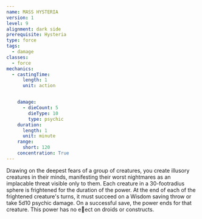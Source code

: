 ```yaml
---
name: MASS HYSTERIA
version: 1
level: 9
alignment: dark side
prerequisite: Hysteria
type: force
tags:
  - damage
classes:
  - force
mechanics:
  - castingTime:
      length: 1
      unit: action


    damage:
      - dieCount: 5
        dieType: 10
        type: psychic
    duration:
      length: 1
      unit: minute
    range:
      short: 120
    concentration: True
---
```

Drawing on the deepest fears of a group of
creatures, you create illusory creatures in their minds,
manifesting their worst nightmares as an implacable
threat visible only to them. Each creature in a 30-footradius
sphere is frightened for the duration of the
power. At the end of each of the frightened creature's
turns, it must succeed on a Wisdom saving throw or
take 5d10 psychic damage. On a successful save, the
power ends for that creature. This power has no e􀃠ect
on droids or constructs.

    